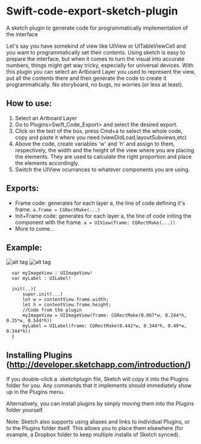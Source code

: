 # Swift-code-export-sketch-plugin
A sketch plugin to generate code for programmatically implementation of the interface

Let's say you have somekind of view like UIView or UITableViewCell and you want to programmatically set their contents.
Using sketch is easy to prepare the interface, but when it comes to turn the visual into accurate numbers, things might get way tricky, especially for universal devices.
With this plugin you can select an Artboard Layer you used to represent the view, put all the contents there and then generate the code to create it programmatically. No storyboard, no bugs, no worries (or less at least).

## How to use:

1. Select an Artboard Layer
2. Go to Plugins>Swift_Code_Export> and select the desired export.
3. Click on the text of the box, press Cmd+a to select the whole code, copy and paste it where you need (viewDidLoad,layoutSubviews,etc)
4. Above the code, create variables 'w' and 'h' and assign to them, respectively, the width and the height of the view where you are placing the elements. They are used to calculate the right proportion and place the elements accordingly.
5. Switch the UIView ocurrances to whatever components you are using.

## Exports:
* Frame code: generates for each layer a, the line of code defining it's frame. `a.frame = CGRectMake(...)`
* Init+Frame code: generates for each layer a, the line of code initing the component with the frame. `a = UIView(frame: CGRectMake(...))`
* More to come...

## Example:
![alt tag](https://cloud.githubusercontent.com/assets/9408934/13299507/3d373344-db1a-11e5-8c32-2242c2186a6b.png)
![alt tag](https://cloud.githubusercontent.com/assets/9408934/13299513/416260f6-db1a-11e5-96ba-9b75ae01acee.png)
```
  var myImageView : UIImageView!
  var myLabel : UILabel!
    
  init(..){
      super.init(...)
      let w = contentView.frame.width;
      let h = contentView.frame.height;
      //Code from the plugin
      myImageView = UIImageView(frame: CGRectMake(0.067*w, 0.244*h, 0.25*w, 0.544*h))
      myLabel = UILabel(frame: CGRectMake(0.442*w, 0.344*h, 0.49*w, 0.344*h))
  }
```
## Installing Plugins (http://developer.sketchapp.com/introduction/)

If you double-click a .sketchplugin file, Sketch will copy it into the Plugins folder for you. Any commands that it implements should immediately show up in the Plugins menu.

Alternatively, you can install plugins by simply moving them into the Plugins folder yourself.

Note: Sketch also supports using aliases and links to individual Plugins, or to the Plugins folder itself. This allows you to place them elsewhere (for example, a Dropbox folder to keep multiple installs of Sketch synced).
